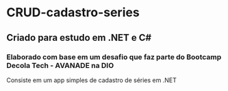 ﻿# CRUD-cadastro-series
## Criado para estudo em .NET e C#
### Elaborado com base em um desafio que faz parte do Bootcamp Decola Tech - AVANADE na DIO

Consiste em  um app simples de cadastro de séries em .NET
